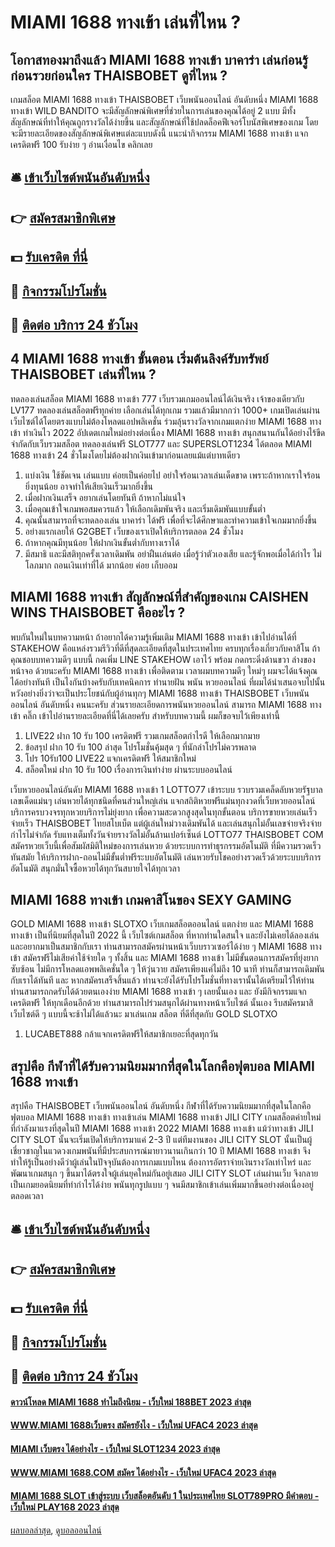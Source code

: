 # MIAMI 1688 ทางเข้า เล่นที่ไหน ?
## โอกาสทองมาถึงแล้ว MIAMI 1688 ทางเข้า บาคาร่า เล่นก่อนรู้ก่อนรวยก่อนใคร THAISBOBET ดูที่ไหน ?
เกมสล็อต MIAMI 1688 ทางเข้า THAISBOBET เว็บพนันออนไลน์ อันดับหนึ่ง MIAMI 1688 ทางเข้า WILD BANDITO จะมีสัญลักษณ์พิเศษที่ช่วยในการเล่นของคุณได้อยู่ 2 แบบ มีทั้งสัญลักษณ์ที่ทำให้คุณถูกรางวัลได้ง่ายขึ้น และสัญลักษณ์ที่ใช้ปลดล็อคฟีเจอร์โบนัสพิเศษของเกม โดยจะมีรายละเอียดของสัญลักษณ์พิเศษแต่ละแบบดังนี้
แนะนำกิจกรรม MIAMI 1688 ทางเข้า แจกเครดิตฟรี 100 รับง่าย ๆ อ่านเงื่อนไข คลิกเลย

## 🛎 [เข้าเว็บไซต์พนันอันดับหนึ่ง](https://bit.ly/3SdLNi2)
## 👉 [สมัครสมาชิกพิเศษ](https://bit.ly/3SdLNi2)
## 💵 [รับเครดิต ที่นี่](https://bit.ly/3dyRKHj)
## 👑 [กิจกรรมโปรโมชั่น](https://bit.ly/3dyRKHj)
## 📱 [ติดต่อ บริการ 24 ชัวโมง](https://bit.ly/3dyRKHj)

## 4 MIAMI 1688 ทางเข้า ขั้นตอน เริ่มต้นลิงค์รับทรัพย์ THAISBOBET เล่นที่ไหน ?
ทดลองเล่นสล็อต MIAMI 1688 ทางเข้า 777 เว็บรวมเกมออนไลน์ได้เงินจริง เจ้าของเดียวกับ LV177 ทดลองเล่นสล็อตฟรีทุกค่าย เลือกเล่นได้ทุกเกม รวมแล้วมีมากกว่า 1000+ เกมเปิดเล่นผ่านเว็บไซต์ได้โดยตรงแบบไม่ต้องโหลดแอปพลิเคชั่น ร่วมลุ้นรางวัลจากเกมแตกง่าย MIAMI 1688 ทางเข้า ทำเงินไว 2022 อัปเดตเกมใหม่อย่างต่อเนื่อง MIAMI 1688 ทางเข้า สนุกสนานกันได้อย่างไร้ขีดจำกัดกับเว็บรวมสล็อต ทดลองเล่นฟรี SLOT777 และ SUPERSLOT1234 ได้ตลอด MIAMI 1688 ทางเข้า 24 ชั่วโมงโดยไม่ต้องฝากเงินเข้ามาก่อนเลยแม้แต่บาทเดียว
1. แบ่งเงิน ใช้ชัดเจน เล่นแบบ ค่อยเป็นค่อยไป อย่าใจร้อนเวลาเล่นเด็ดขาด เพราะถ้าหากเราใจร้อน ยิ่งทุนน้อย อาจทำให้เสียเงินเร็วมากยิ่งขึ้น
2. เมื่อฝากเงินเสร็จ อยากเล่นโดยทันที ถ้าหากไม่แน่ใจ
3. เมื่อคุณเข้าใจเกมพอสมควรแล้ว ให้เลือกเดิมพันจริง และเริ่มเดิมพันแบบขั้นต่ำ
4. คุณนั้นสามารถที่จะทดลองเล่น บาคาร่า ได้ฟรี เพื่อที่จะได้ศึกษาและทำความเข้าใจเกมมากยิ่งขึ้น
5. อย่างแรกเลยให้ G2GBET เว็บของเราเปิดให้บริการตลอด 24 ชั่วโมง
6. ถ้าหากคุณมีทุนน้อย ให้ฝากเงินขั้นต่ำกับทางเราได้
7. มีสมาธิ และมีสติทุกครั้งเวลาเดิมพัน อย่าฝืนเล่นต่อ เมื่อรู้ว่าตัวเองเสีย และรู้จักพอเมื่อได้กำไร ไม่โลภมาก ถอนเงินเท่าที่ได้ มากน้อย ค่อย เก็บออม

## MIAMI 1688 ทางเข้า สัญลักษณ์ที่สำคัญของเกม CAISHEN WINS THAISBOBET คืออะไร ?
พบกันใหม่ในบทความหน้า ถ้าอยากได้ความรู้เพิ่มเติม MIAMI 1688 ทางเข้า เข้าไปอ่านได้ที่ STAKEHOW คือแหล่งรวมรีวิวที่ดีที่สุดละเอียดที่สุดในประเทศไทย ครบทุกเรื่องเกี่ยวกับคาสิโน ถ้าคุณชอบบทความดีๆ แบบนี้ กดเพิ่ม LINE STAKEHOW เอาไว้ พร้อม กดกระดิ่งด้านขวา ล่างของหน้าจอ ด้วยนะครับ MIAMI 1688 ทางเข้า เพื่อติดตาม เวลาผมบทความดีๆ ใหม่ๆ ผมจะได้แจ้งคุณได้อย่างทันที
เป็นไงกันบ้างครับกับเทคนิคการ ทํานายฝัน พนัน หวยออนไลน์ ที่ผมได้นำเสนอจบไปนั้น หวังอย่างยิ่งว่าจะเป็นประโยชน์กับผู้อ่านทุกๆ MIAMI 1688 ทางเข้า THAISBOBET เว็บพนันออนไลน์ อันดับหนึ่ง คนนะครับ ส่วนรายละเอียดการพนันหวยออนไลน์ สามารถ MIAMI 1688 ทางเข้า คลิ๊ก เข้าไปอ่านรายละเอียดที่นี่ได้เลยครับ สำหรับบทความนี้ ผมก็ขอจบไว้เพียงเท่านี้
1. LIVE22 ฝาก 10 รับ 100 เครดิตฟรี รวมเกมสล็อตกำไรดี ให้เลือกมากมาย
2. ข้อสรุป ฝาก 10 รับ 100 ล่าสุด โปรโมชั่นคุ้มสุด ๆ ที่นักล่าโปรไม่ควรพลาด
3. โปร 10รับ100 LIVE22 แจกเครดิตฟรี ให้สมาชิกใหม่
4. สล็อตใหม่ ฝาก 10 รับ 100 เรื่องการเงินทำง่าย ผ่านระบบออนไลน์

เว็บหวยออนไลน์อันดับ MIAMI 1688 ทางเข้า 1 LOTTO77 เข้าระบบ รวบรวมเคล็ดลับหวยรัฐบาล เลขเด็ดแม่นๆ เล่นหวยได้ทุกชนิดที่คนส่วนใหญ่เล่น แจกสถิติหวยฟรีแม่นทุกงวดที่เว็บหวยออนไลน์ บริการครบวงจรทุกหวยบริการไม่ยุ่งยาก เพื่อความสะดวกสูงสุดในทุกขั้นตอน บริการขายหวยเล่นเร็วจ่ายเร็ว THAISBOBET ไทยสโบเบ็ต แต่ผู้เล่นใหม่วางเดิมพันได้ และเล่นสนุกไม่อั้นเลขจ่ายจริงจ่ายกำไรไม่จำกัด รับแทงเต็มทั้งวันจ่ายรางวัลไม่อั้นล้านเปอร์เซ็นต์ LOTTO77 THAISBOBET COM สมัครหวยเว็บนี้เพื่อสัมผัสมิติใหม่ของการเล่นหวย ด้วยระบบการทำธุรกรรมอัตโนมัติ ที่มีความรวดเร็วทันสมัย ​ให้บริการฝาก-ถอนไม่มีขั้นต่ำฟรีระบบอัตโนมัติ เล่นหวยรับโชคอย่างรวดเร็วด้วยระบบบริการอัตโนมัติ สนุกมั่นใจซื้อหวยได้ทุกวันสบายใจได้ทุกเวลา

## MIAMI 1688 ทางเข้า เกมคาสิโนของ SEXY GAMING
GOLD MIAMI 1688 ทางเข้า SLOTXO เว็บเกมสล็อตออนไลน์ แตกง่าย และ MIAMI 1688 ทางเข้า เป็นที่นิยมที่สุดในปี 2022 นี้ เว็บไซต์เกมสล็อต ที่หากท่านใดสนใจ และยังไม่เคยได้ลองเล่น และอยากมาเป็นสมาชิกกับเรา ท่านสามารถสมัครผ่านหน้าเว็บบราวเซอร์ได้ง่าย ๆ MIAMI 1688 ทางเข้า สมัครฟรีไม่เสียค่าใช้จ่ายใด ๆ ทั้งสิ้น และ MIAMI 1688 ทางเข้า ไม่มีขั้นตอนการสมัครที่ยุ่งยาก ซับซ้อน ไม่มีการโหลดแอพพลิเคชั่นใด ๆ ให้วุ่นวาย สมัครเพียงแค่ไม่ถึง 10 นาที ท่านก็สามารถเดิมพันกับเราได้ทันที และ หากสมัครเสร็จสิ้นแล้ว ท่านจะยังได้รับโปรโมชั่นที่ทางเรานั้นได้เตรียมไว้ให้ท่าน ท่านสามารถกดรับได้ด้วยตนเองง่าย MIAMI 1688 ทางเข้า ๆ เลยนั้นเอง และ ยังมีกิจกรรมแจกเครดิตฟรี ให้ทุกเดือนอีกด้วย ท่านสามารถไปร่วมสนุกได้ผ่านทางหน้าเว็บไซต์ นั้นเอง รีบสมัครมาสิ เว็บไซต์ดี ๆ แบบนี้จะช้าไม่ได้แล้วนะ มาเล่นเกม สล็อต ที่ดีที่สุดกับ GOLD SLOTXO
1. LUCABET888 กล้าแจกเครดิตฟรีให้สมาชิกเยอะที่สุดทุกวัน

## สรุปคือ กีฬาที่ได้รับความนิยมมากที่สุดในโลกคือฟุตบอล MIAMI 1688 ทางเข้า
สรุปคือ THAISBOBET เว็บพนันออนไลน์ อันดับหนึ่ง กีฬาที่ได้รับความนิยมมากที่สุดในโลกคือฟุตบอล MIAMI 1688 ทางเข้า ทางเข้าเล่น MIAMI 1688 ทางเข้า JILI CITY เกมสล็อตค่ายใหม่ที่กำลังมาแรงที่สุดในปี MIAMI 1688 ทางเข้า 2022 MIAMI 1688 ทางเข้า แม้ว่าทางเข้า JILI CITY SLOT นั้นจะเริ่มเปิดให้บริการมาแค่ 2-3 ปี แต่ทีมงานของ JILI CITY SLOT นั้นเป็นผู้เชี่ยวชาญในแวดวงเกมพนันที่มีประสบการณ์มายาวนานเกินกว่า 10 ปี MIAMI 1688 ทางเข้า จึงทำให้รู้เป็นอย่างดีว่าผู้เล่นในปัจจุบันต้องการเกมแบบไหน ต้องการอัตราจ่ายเงินรางวัลเท่าไหร่ และพัฒนาเกมสนุก ๆ ขึ้นมาได้ตรงใจผู้เล่นยุคใหม่กันอยู่เสมอ JILI CITY SLOT เล่นผ่านเว็บ จึงกลายเป็นเกมยอดนิยมที่ทำกำไรได้ง่าย พนันทุกรูปแบบ ๆ จนมีสมาชิกเข้าเล่นเพิ่มมากขึ้นอย่างต่อเนื่องอยู่ตลอดเวลา

## 🛎 [เข้าเว็บไซต์พนันอันดับหนึ่ง](https://bit.ly/3SdLNi2)
## 👉 [สมัครสมาชิกพิเศษ](https://bit.ly/3SdLNi2)
## 💵 [รับเครดิต ที่นี่](https://bit.ly/3dyRKHj)
## 👑 [กิจกรรมโปรโมชั่น](https://bit.ly/3dyRKHj)
## 📱 [ติดต่อ บริการ 24 ชัวโมง](https://bit.ly/3dyRKHj)

#### [ดาวน์โหลด MIAMI 1688 ทำไมถึงนิยม - เว็บใหม่ 188BET 2023 ล่าสุด](https://atom.io/themes/ดาวน์โหลด%20miami%201688%20ทำไมถึงนิยม%20-%20เว็บใหม่%20188bet%202023%20ล่าสุด)
#### [WWW.MIAMI 1688เว็บตรง สมัครยังไง - เว็บใหม่ UFAC4 2023 ล่าสุด](https://atom.io/themes/www.miami%201688เว็บตรง%20สมัครยังไง%20-%20เว็บใหม่%20ufac4%202023%20ล่าสุด)
#### [MIAMI เว็บตรง ได้อย่างไร - เว็บใหม่ SLOT1234 2023 ล่าสุด](https://atom.io/themes/miami%20เว็บตรง%20ได้อย่างไร%20-%20เว็บใหม่%20slot1234%202023%20ล่าสุด)
#### [WWW.MIAMI 1688.COM สมัคร ได้อย่างไร - เว็บใหม่ UFAC4 2023 ล่าสุด](https://atom.io/themes/www.miami%201688.com%20สมัคร%20ได้อย่างไร%20-%20เว็บใหม่%20ufac4%202023%20ล่าสุด)
#### [MIAMI 1688 SLOT เข้าสู่ระบบ เว็บสล็อตอันดับ 1 ในประเทศไทย SLOT789PRO มีคำตอบ - เว็บใหม่ PLAY168 2023 ล่าสุด](https://atom.io/themes/miami%201688%20slot%20เข้าสู่ระบบ%20เว็บสล็อตอันดับ%201%20ในประเทศไทย%20slot789pro%20มีคำตอบ%20-%20เว็บใหม่%20play168%202023%20ล่าสุด)

[ผลบอลล่าสุด](https://siamsport.tv "ผลบอลล่าสุด"), [ดูบอลออนไลน์](https://siamsport.tv/ดูบอลสด "ดูบอลออนไลน์")